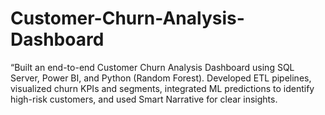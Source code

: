 # Customer-Churn-Analysis-Dashboard
“Built an end-to-end Customer Churn Analysis Dashboard using SQL Server, Power BI, and Python (Random Forest). Developed ETL pipelines, visualized churn KPIs and segments, integrated ML predictions to identify high-risk customers, and used Smart Narrative for clear insights.
